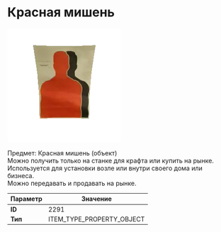 # Красная мишень

![Item Image](../img/2291.webp?raw=true)

Предмет: Красная мишень (объект)<br>Можно получить только на станке для крафта или купить на рынке.<br>Используется для установки возле или внутри своего дома или бизнеса.<br>Можно передавать и продавать на рынке.


| Параметр | Значение |
|----------|----------|
| **ID** | 2291 |
| **Тип** | ITEM_TYPE_PROPERTY_OBJECT |

